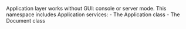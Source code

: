 Application layer
works without GUI: console or server mode.
    This namespace includes Application services:
    - The Application class 
    - The Document class


